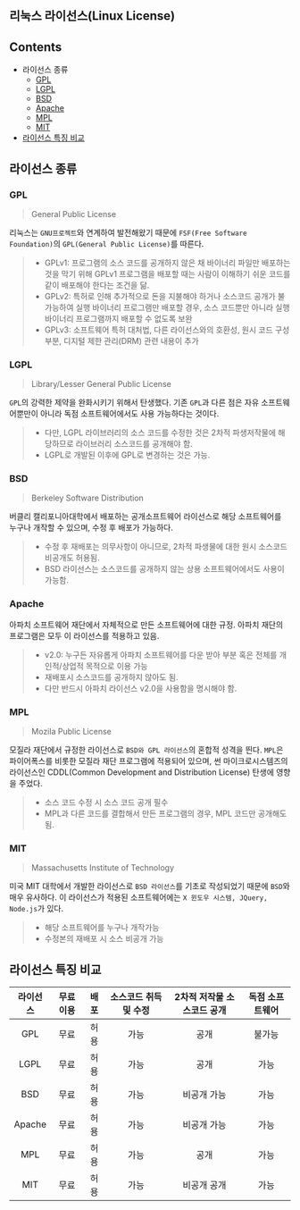 리눅스 라이선스(Linux License)
------------------------------

Contents
--------

-	라이선스 종류
	-	[GPL](#gpl)
	-	[LGPL](#lgpl)
	-	[BSD](#bsd)
	-	[Apache](#apache)
	-	[MPL](#mpl)
	-	[MIT](#mit)
-	[라이선스 특징 비교](#라이선스-특징-비교)

라이선스 종류
-------------

### GPL

> General Public License

리눅스는 `GNU프로젝트`와 연계하여 발전해왔기 때문에 `FSF(Free Software Foundation)`의 `GPL(General Public License)`를 따른다.

> -	GPLv1: 프로그램의 소스 코드를 공개하지 않은 채 바이너리 파일만 배포하는 것을 막기 위해 GPLv1 프로그램을 배포할 때는 사람이 이해하기 쉬운 코드를 같이 배포해야 한다는 조건을 닮.
> -	GPLv2: 특허로 인해 추가적으로 돈을 지불해야 하거나 소스코드 공개가 불가능하여 실행 바이너리 프로그램만 배포할 경우, 소스 코드뿐만 아니라 실행 바이너리 프로그램까지 배포할 수 없도록 보완
> -	GPLv3: 소프트웨어 특허 대처법, 다른 라이선스와의 호환성, 원시 코드 구성 부분, 디지털 제한 관리(DRM) 관련 내용이 추가

### LGPL

> Library/Lesser General Public License

`GPL`의 강력한 제약을 완화시키기 위해서 탄생했다. 기존 `GPL`과 다른 점은 자유 소프트웨어뿐만이 아니라 독점 소프트웨어에서도 사용 가능하다는 것이다.

> -	다만, LGPL 라이브러리의 소스 코드를 수정한 것은 2차적 파생저작물에 해당하므로 라이브러리 소스코드를 공개해야 함.
> -	LGPL로 개발된 이후에 GPL로 변경하는 것은 가능.

### BSD

> Berkeley Software Distribution

버클리 캘리포니아대학에서 배포하는 공개소프트웨어 라이선스로 해당 소프트웨어를 누구나 개작할 수 있으며, 수정 후 배포가 가능하다.

> -	수정 후 재배포는 의무사항이 아니므로, 2차적 파생물에 대한 원시 소스코드 비공개도 허용됨.
> -	BSD 라이선스는 소스코드를 공개하지 않는 상용 소프트웨어에서도 사용이 가능함.

### Apache

아파치 소프트웨어 재단에서 자체적으로 만든 소프트웨어에 대한 규정. 아파치 재단의 프로그램은 모두 이 라이선스를 적용하고 있음.

> -	v2.0: 누구든 자유롭게 아파치 소프트웨어를 다운 받아 부분 혹은 전체를 개인적/상업적 목적으로 이용 가능
> -	재배포시 소스코드를 공개하지 않아도 됨.
> -	다만 반드시 아파치 라이선스 v2.0을 사용함을 명시해야 함.

### MPL

> Mozila Public License

모질라 재단에서 규정한 라이선스로 `BSD와 GPL 라이선스`의 혼합적 성격을 띈다. `MPL`은 파이어폭스를 비롯한 모질라 재단 프로그램에 적용되어 있으며, 썬 마이크로시스템즈의 라이선스인 CDDL(Common Development and Distribution License) 탄생에 영향을 주었다.

> -	소스 코드 수정 시 소스 코드 공개 필수
> -	MPL과 다른 코드를 결합해서 만든 프로그램의 경우, MPL 코드만 공개해도 됨.

### MIT

> Massachusetts Institute of Technology

미국 MIT 대학에서 개발한 라이선스로 `BSD 라이선스`를 기초로 작성되었기 때문에 `BSD`와 매우 유사하다. 이 라이선스가 적용된 소프트웨어에는 `X 윈도우 시스템, JQuery, Node.js`가 있다.

> -	해당 소프트웨어를 누구나 개작가능
> -	수정본의 재배포 시 소스 비공개 가능

라이선스 특징 비교
------------------

| 라이선스 | 무료이용 | 배포 | 소스코드 취득 및 수정 | 2차적 저작물 소스코드 공개 | 독점 소프트웨어 |
|:--------:|:--------:|:----:|:---------------------:|:--------------------------:|:---------------:|
|   GPL    |   무료   | 허용 |         가능          |            공개            |     불가능      |
|   LGPL   |   무료   | 허용 |         가능          |            공개            |      가능       |
|   BSD    |   무료   | 허용 |         가능          |        비공개 가능         |      가능       |
|  Apache  |   무료   | 허용 |         가능          |        비공개 가능         |      가능       |
|   MPL    |   무료   | 허용 |         가능          |            공개            |      가능       |
|   MIT    |   무료   | 허용 |         가능          |        비공개 공개         |      가능       |
